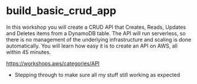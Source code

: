 # build_basic_crud_app
In this workshop you will create a CRUD API that Creates, Reads, Updates and Deletes items from a DynamoDB table. The API will run serverless, so there is no management of the underlying infrastructure and scaling is done automatically. You will learn how easy it is to create an API on AWS, all within 45 minutes.

https://workshops.aws/categories/API

- Stepping through to make sure all my stuff still working as expected
